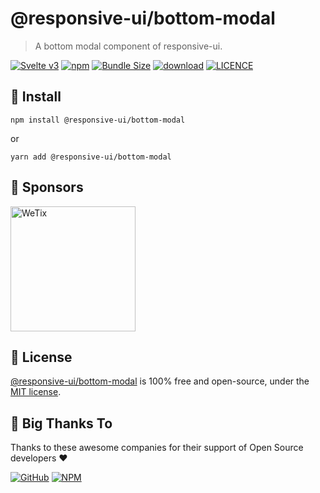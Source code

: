
# @responsive-ui/bottom-modal

> A bottom modal component of responsive-ui.

<p>

[![Svelte v3](https://img.shields.io/badge/svelte-v3-orange.svg)](https://svelte.dev)
[![npm](https://img.shields.io/npm/v/@responsive-ui/bottom-modal.svg)](https://www.npmjs.com/package/@responsive-ui/bottom-modal)
[![Bundle Size](https://badgen.net/bundlephobia/minzip/%40responsive-ui%2Fbottom-modal)](https://bundlephobia.com/result?p=%40responsive-ui%2Fbottom-modal)
[![download](https://img.shields.io/npm/dw/@responsive-ui/bottom-modal.svg)](https://www.npmjs.com/package/@responsive-ui/bottom-modal)
[![LICENCE](https://img.shields.io/github/license/wetix/responsive-ui)](https://github.com/wetix/responsive-ui/blob/main/LICENSE)

</p>

## 🔨 Install

```console
npm install @responsive-ui/bottom-modal
```

or

```console
yarn add @responsive-ui/bottom-modal
```

## 🔋 Sponsors

<img src="https://asset.wetix.my/images/logo/wetix.png" alt="WeTix" width="200px">

## 📄 License

[@responsive-ui/bottom-modal](https://github.com/wetix/responsive-ui/tree/main/components/bottom-modal) is 100% free and open-source, under the [MIT license](https://github.com/wetix/responsive-ui/blob/main/LICENSE).

## 🎉 Big Thanks To

Thanks to these awesome companies for their support of Open Source developers ❤

[![GitHub](https://jstools.dev/img/badges/github.svg)](https://github.com/open-source)
[![NPM](https://jstools.dev/img/badges/npm.svg)](https://www.npmjs.com/)

